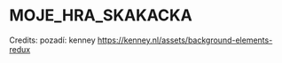 # MOJE_HRA_SKAKACKA

Credits:
    pozadí: kenney   https://kenney.nl/assets/background-elements-redux
